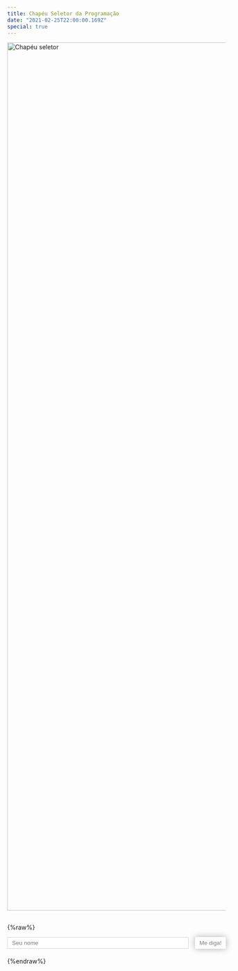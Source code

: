 ```yaml
---
title: Chapéu Seletor da Programação
date: "2021-02-25T22:00:00.169Z"
special: true
---
```


<p id="introduction"></p>

![Chapéu seletor](/images/seletor/seletor.png)

<h2 id="question"></h2>

{%raw%}
<style>
h1 {
  margin: 0 0 2rem 0 !important;
}
.form {
  display: flex;
  margin: 10px 0 20px;
}
input {
  flex: 1;
  margin-right: 15px;
  padding: 5px 10px;
  border: 1px solid lightgray;
}
button {
  background: transparent;
  border: none;
  box-shadow: 0px 0px 15px 0px rgba(0,0,0,0.32);
  color: gray;
  padding: 5px 10px;
  border-radius: 2px;
}
.text {
  margin-bottom: 5px;
}
img {
  height: 50vh !important;
}
.languages {
  position: absolute;
  top: 10px;
  right: 10px;
  display: flex;
}

.languages a {
  margin: 0 10px;
  color: #383838;
}

</style>

<form onsubmit="return false;" class="form">
  <input id="nome" placeholder="Seu nome"/>
  <button id="button" onclick="calcular()">Me diga!</button>
</form>

<div id="resultado"></div>

<script>
const languages = [];

const CURSOR = '<span>▓</span>';

function getHash(nome) {
  const splitted = nome.toUpperCase().split('');
  const summed = splitted.reduce((acc, char) => char.charCodeAt() + acc, 0);
  return summed % languages.length;
}

function adicionarCursor(divId) {
  const divResultado = document.getElementById(divId);
  divResultado.innerHTML = divResultado.innerHTML.replace(CURSOR, '');
  divResultado.innerHTML += CURSOR;
}

function removerCursor(divId) {
  const divResultado = document.getElementById(divId);
  divResultado.innerHTML = divResultado.innerHTML.replace(CURSOR, '');
}

function escreverFrase(frase, divId, callbackFinal) {
  const scrollingElement = (document.scrollingElement || document.body);
  scrollingElement.scrollTop = scrollingElement.scrollHeight;
  const divResultado = document.getElementById(divId);
  const caracteres = frase.split('');
  const writeFunction = () => setTimeout(() => {
    if (caracteres.length === 0) {
      callbackFinal();
    } else {
      divResultado.innerHTML += caracteres.shift();
      adicionarCursor(divId);
      writeFunction();
    }
  }, 50);
  writeFunction();
}

function escreverLista(lista, callbackFinal) {
  const nome = document.getElementById('nome').value;
  let index = 0;

  const divResultado = document.getElementById('resultado');
  divResultado.innerHTML = `<div id="frase--1">${CURSOR}</div>`;
  const callback = () => {
    const frase = lista.shift();
    if (frase) {
      setTimeout(() => {
        removerCursor('frase-' + (index-1));
        if (lista.length === 0) {
          divResultado.innerHTML += `<strong><div class="text" id="frase-${index}"></div></strong>`;
        } else {
          divResultado.innerHTML += `<div class="text" id="frase-${index}"></div>`;
        }
        escreverFrase(frase.replace('{nome}', nome), 'frase-' + index, callback);
        index++;
      }, 1500);
    } else {
      removerCursor('frase-' + (index-1));
    }
  }
  callback();
}

function calcular() {
  const nome = document.getElementById('nome').value;

  const divResultado = document.getElementById('resultado');
  divResultado.innerHTML = '';
  const hash = getHash(nome);
  const language = languages[hash];
  escreverLista([...language]);
}

function inicializar() {
  const isEN = window.location.search.includes('lang=en');
  const url = isEN ? 'seletor.en.json' : 'seletor.pt.json';
  fetch(`/data/seletor/${url}`)
  .then(file => file.json())
  .then(data => {
    languages.push(...data.languages);
    document.querySelector('.posttitle').innerText = data.title;
    document.querySelector('#question').innerText = data.question;
    document.querySelector('#introduction').innerText = data.introduction;
    document.querySelector('#button').innerText = data.button;
    document.querySelector('#nome').placeholder = data.placeholder;
  });
}

inicializar();
document.querySelector('body').innerHTML += '<div class="languages"><a href="?lang=en">English</a><a href="?lang=pt">Português</a></div>';
</script>
{%endraw%}
